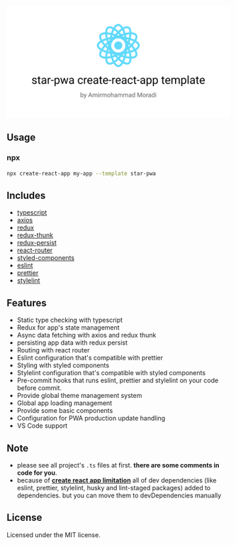 ![star-pwa banner](banner.png?raw=true "star-pwa")

## Usage

### npx

```sh
npx create-react-app my-app --template star-pwa
```

## Includes

- [typescript][typescript]
- [axios][axios]
- [redux][redux]
- [redux-thunk][redux-thunk]
- [redux-persist][redux-persist]
- [react-router][reactrouter]
- [styled-components][styled-components]
- [eslint][eslint]
- [prettier][prettier]
- [stylelint][stylelint]

## Features

- Static type checking with typescript
- Redux for app's state management
- Async data fetching with axios and redux thunk
- persisting app data with redux persist
- Routing with react router
- Eslint configuration that's compatible with prettier
- Styling with styled components
- Stylelint configuration that's compatible with styled components
- Pre-commit hooks that runs eslint, prettier and stylelint on your code before commit.
- Provide global theme management system
- Global app loading management
- Provide some basic components
- Configuration for PWA production update handling
- VS Code support

## Note

- please see all project's `.ts` files at first. **there are some comments in code for you**.
- because of **[create react app limitation](https://github.com/facebook/create-react-app/issues/8082)** all of dev dependencies (like eslint, prettier, stylelint, husky and lint-staged packages) added to dependencies. but you can move them to devDependencies manually

## License

Licensed under the MIT license.

<!-- prettier-ignore-start -->
[typescript]: https://www.typescriptlang.org/
[redux]: https://redux.js.org/
[redux-thunk]: https://github.com/reduxjs/redux-thunk
[redux-persist]: https://github.com/rt2zz/redux-persist
[axios]: https://github.com/axios/axios
[reactrouter]: https://reactrouter.com/
[styled-components]: https://styled-components.com/
[eslint]: https://eslint.org/
[prettier]: https://prettier.io/docs/en/index.html
[stylelint]: https://github.com/stylelint/stylelint
<!-- prettier-ignore-end -->
